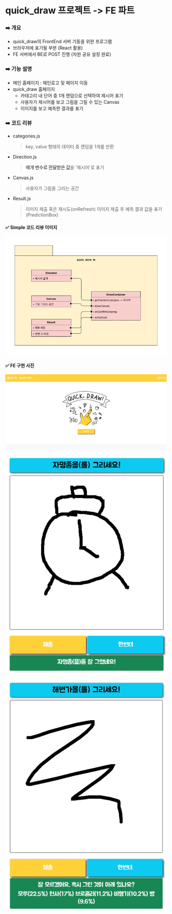 # quick_draw 프로젝트 -> FE 파트

### ➡️ 개요
- quick_draw의 FrontEnd 서버 기동을 위한 프로그램
- 브라우저에 표기될 부분 (React 활용)
- FE 서버에서 BE로 POST 진행 (자원 공유 설정 완료)

### ➡️ 기능 설명
- 메인 홈페이지 : 메인로고 및 페이지 이동
- quick_draw 홈페이지
  - 카테고리 내 단어 중 1개 랜덤으로 선택하여 제시어 표기
  - 사용자가 제시어를 보고 그림을 그릴 수 있는 Canvas
  - 이미지를 보고 예측한 결과를 표기

### ➡️ 코드 리뷰
- categories.js
  > key, value 형태의 데이터 중 랜덤을 1개를 반환

- Direction.js
  > **매개 변수로 전달받은 값**을 '제시어'로 표기

- Canvas.js
  > 사용자가 그림을 그리는 공간

- Result.js
  > 이미지 제출 혹은 재시도(onRefresh)
  > 이미지 제출 후 예측 결과 값을 표기 (PredictionBox)

#### ✅ Simple 코드 리뷰 이미지
![Class](https://github.com/KimMarinet/quick_draw_fe/blob/master/img/Class%20Diagram.png)

#### ✅ FE 구현 사진
![Class](https://github.com/KimMarinet/quick_draw_fe/blob/master/img/main.png)
<p align="center"><img src="https://github.com/KimMarinet/quick_draw_fe/blob/master/img/result1.png"/></p>
<p align="center"><img src="https://github.com/KimMarinet/quick_draw_fe/blob/master/img/result2.png"/></p>
